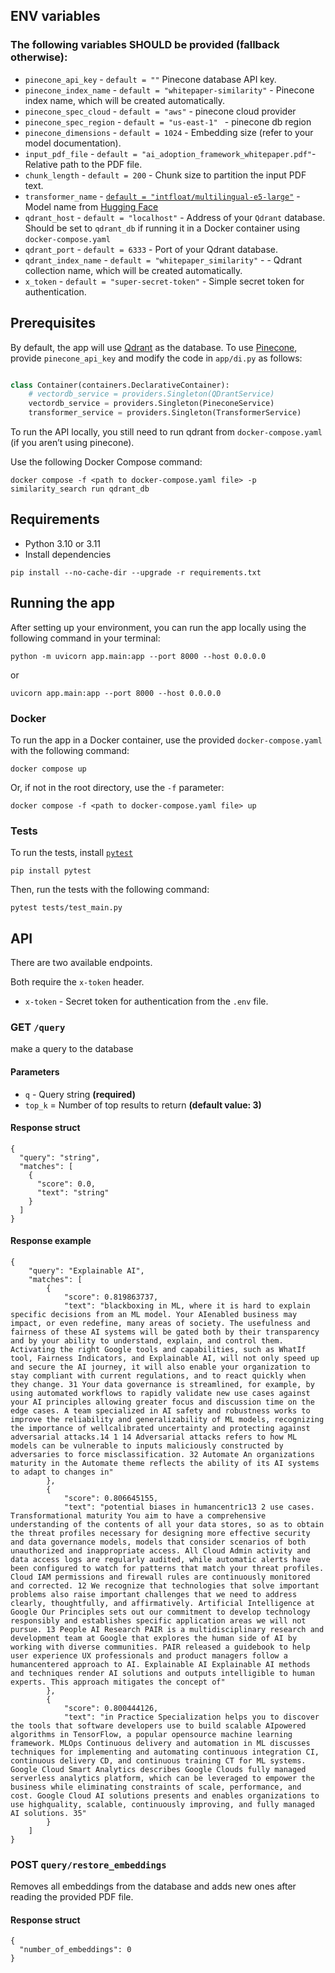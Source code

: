 ## **ENV variables**

### **The following variables SHOULD be provided (fallback otherwise):**

- `pinecone_api_key` - `default = ""`  Pinecone database API key.
- `pinecone_index_name` - `default = "whitepaper-similarity"` - Pinecone index name, which will be created automatically.
- `pinecone_spec_cloud` - `default = "aws"` - pinecone cloud provider
- `pinecone_spec_region` - `default = "us-east-1" ` - pinecone db region
- `pinecone_dimensions` - `default = 1024` - Embedding size (refer to your model documentation).
- `input_pdf_file` - `default = "ai_adoption_framework_whitepaper.pdf"`- Relative path to the PDF file.
- `chunk_length` - `default = 200` -  Chunk size to partition the input PDF text.
- `transformer_name` - [
  `default = "intfloat/multilingual-e5-large"`](https://huggingface.co/intfloat/multilingual-e5-large) - Model name
  from [Hugging Face](https://huggingface.co/)
- `qdrant_host` - `default = "localhost"` -  Address of your `Qdrant` database. Should be set to `qdrant_db` if running it in a Docker container using `docker-compose.yaml`
- `qdrant_port` - `default = 6333` - Port of your Qdrant database.
- `qdrant_index_name` - `default = "whitepaper_similarity"` - - Qdrant collection name, which will be created automatically.
- `x_token` - `default = "super-secret-token"` - Simple secret token for authentication.

## Prerequisites

By default, the app will use [Qdrant](https://qdrant.tech/) as the database. To use [Pinecone](https://www.pinecone.io/), provide `pinecone_api_key` and modify the code in `app/di.py` as follows:

```python

class Container(containers.DeclarativeContainer):
    # vectordb_service = providers.Singleton(QDrantService)
    vectordb_service = providers.Singleton(PineconeService)
    transformer_service = providers.Singleton(TransformerService)

```

To run the API locally, you still need to run qdrant from `docker-compose.yaml` (if you aren’t using pinecone).

Use the following Docker Compose command:
```
docker compose -f <path to docker-compose.yaml file> -p similarity_search run qdrant_db
```

## Requirements

* Python 3.10 or 3.11
* Install dependencies
```
pip install --no-cache-dir --upgrade -r requirements.txt
```


## Running the app


After setting up your environment, you can run the app locally using the following command in your terminal:
```
python -m uvicorn app.main:app --port 8000 --host 0.0.0.0
```

or
```
uvicorn app.main:app --port 8000 --host 0.0.0.0
```


### Docker

To run the app in a Docker container, use the provided `docker-compose.yaml` with the following command:
```
docker compose up
```

Or, if not in the root directory, use the `-f` parameter:
```
docker compose -f <path to docker-compose.yaml file> up
```



### Tests

To run the tests, install [`pytest`](https://docs.pytest.org/en/stable/)
```
pip install pytest
```

Then, run the tests with the following command:
```
pytest tests/test_main.py
```



## API

There are two available endpoints.


Both require the `x-token` header.

* `x-token` - Secret token for authentication from the `.env` file.

### GET `/query` 
make a query to the database

#### Parameters
* `q` - Query string **(required)**
* `top_k` = Number of top results to return **(default value: 3)**

#### Response struct

```
{
  "query": "string",
  "matches": [
    {
      "score": 0.0,
      "text": "string"
    }
  ]
}
```


#### Response example
```
{
	"query": "Explainable AI",
	"matches": [
		{
			"score": 0.819863737,
			"text": "blackboxing in ML, where it is hard to explain specific decisions from an ML model. Your AIenabled business may impact, or even redefine, many areas of society. The usefulness and fairness of these AI systems will be gated both by their transparency and by your ability to understand, explain, and control them. Activating the right Google tools and capabilities, such as WhatIf tool, Fairness Indicators, and Explainable AI, will not only speed up and secure the AI journey, it will also enable your organization to stay compliant with current regulations, and to react quickly when they change. 31 Your data governance is streamlined, for example, by using automated workflows to rapidly validate new use cases against your AI principles allowing greater focus and discussion time on the edge cases. A team specialized in AI safety and robustness works to improve the reliability and generalizability of ML models, recognizing the importance of wellcalibrated uncertainty and protecting against adversarial attacks.14 1 14 Adversarial attacks refers to how ML models can be vulnerable to inputs maliciously constructed by adversaries to force misclassification. 32 Automate An organizations maturity in the Automate theme reflects the ability of its AI systems to adapt to changes in"
		},
		{
			"score": 0.806645155,
			"text": "potential biases in humancentric13 2 use cases. Transformational maturity You aim to have a comprehensive understanding of the contents of all your data stores, so as to obtain the threat profiles necessary for designing more effective security and data governance models, models that consider scenarios of both unauthorized and inappropriate access. All Cloud Admin activity and data access logs are regularly audited, while automatic alerts have been configured to watch for patterns that match your threat profiles. Cloud IAM permissions and firewall rules are continuously monitored and corrected. 12 We recognize that technologies that solve important problems also raise important challenges that we need to address clearly, thoughtfully, and affirmatively. Artificial Intelligence at Google Our Principles sets out our commitment to develop technology responsibly and establishes specific application areas we will not pursue. 13 People AI Research PAIR is a multidisciplinary research and development team at Google that explores the human side of AI by working with diverse communities. PAIR released a guidebook to help user experience UX professionals and product managers follow a humancentered approach to AI. Explainable AI Explainable AI methods and techniques render AI solutions and outputs intelligible to human experts. This approach mitigates the concept of"
		},
		{
			"score": 0.800444126,
			"text": "in Practice Specialization helps you to discover the tools that software developers use to build scalable AIpowered algorithms in TensorFlow, a popular opensource machine learning framework. MLOps Continuous delivery and automation in ML discusses techniques for implementing and automating continuous integration CI, continuous delivery CD, and continuous training CT for ML systems. Google Cloud Smart Analytics describes Google Clouds fully managed serverless analytics platform, which can be leveraged to empower the business while eliminating constraints of scale, performance, and cost. Google Cloud AI solutions presents and enables organizations to use highquality, scalable, continuously improving, and fully managed AI solutions. 35"
		}
	]
}
```

### POST `query/restore_embeddings` 
Removes all embeddings from the database and adds new ones after reading the provided PDF file.


#### Response struct

```
{
  "number_of_embeddings": 0
}
```


